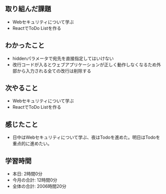 ## 取り組んだ課題
- Webセキュリティについて学ぶ
- ReactでToDo Listを作る
## わかったこと
- hiddenパラメータで宛先を直接指定してはいけない
- 改行コードが入るとウェブアプリケーションが正しく動作しなくなるため外部から入力される全ての改行は削除する
## 次やること
- Webセキュリティについて学ぶ
- ReactでToDo Listを作る
## 感じたこと
- 日中はWebセキュリティについて学ぶ、夜はTodoを進めた。明日はTodoを重点的に進めたい。
## 学習時間
- 本日: 2時間0分
- 今月の合計: 12時間0分
- 全体の合計: 2006時間20分
